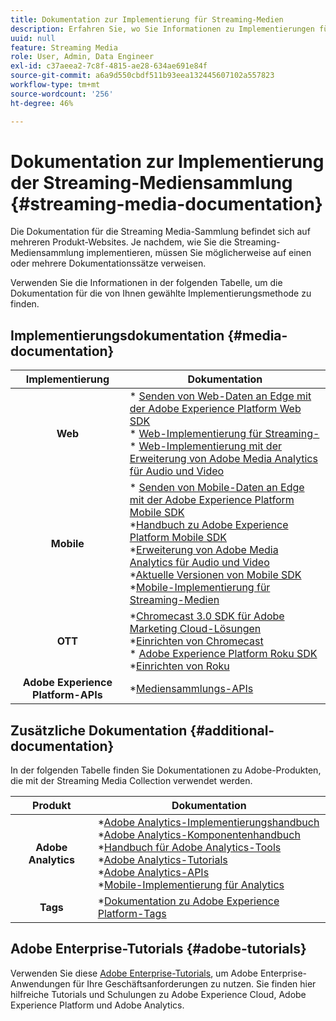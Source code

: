 ```yaml
---
title: Dokumentation zur Implementierung für Streaming-Medien
description: Erfahren Sie, wo Sie Informationen zu Implementierungen für Streaming-Medien finden.
uuid: null
feature: Streaming Media
role: User, Admin, Data Engineer
exl-id: c37aeea2-7c8f-4815-ae28-634ae691e84f
source-git-commit: a6a9d550cbdf511b93eea132445607102a557823
workflow-type: tm+mt
source-wordcount: '256'
ht-degree: 46%

---
```


# Dokumentation zur Implementierung der Streaming-Mediensammlung {#streaming-media-documentation}

Die Dokumentation für die Streaming Media-Sammlung befindet sich auf mehreren Produkt-Websites. Je nachdem, wie Sie die Streaming-Mediensammlung implementieren, müssen Sie möglicherweise auf einen oder mehrere Dokumentationssätze verweisen.

Verwenden Sie die Informationen in der folgenden Tabelle, um die Dokumentation für die von Ihnen gewählte Implementierungsmethode zu finden.

## Implementierungsdokumentation {#media-documentation}

| Implementierung | Dokumentation |
|:-----------------------:|----------------|
| **Web** | * [Senden von Web-Daten an Edge mit der Adobe Experience Platform Web SDK](/help/implementation/edge/edge-web-sdk.md) <br> * [Web-Implementierung für Streaming-](/help/implementation/media-sdk/setup/web-implementation.md)<br>* [Web-Implementierung mit der Erweiterung von Adobe Media Analytics für Audio und Video](https://experienceleague.adobe.com/docs/experience-platform/tags/extensions/adobe/media-analytics-3x/overview.html?lang=de) |
| **Mobile** | * [Senden von Mobile-Daten an Edge mit der Adobe Experience Platform Mobile SDK](/help/implementation/edge/edge-mobile-sdk.md) <br> *[Handbuch zu Adobe Experience Platform Mobile SDK](https://developer.adobe.com/client-sdks/documentation/) <br> *[Erweiterung von Adobe Media Analytics für Audio und Video](https://developer.adobe.com/client-sdks/documentation/adobe-media-analytics/)<br> *[Aktuelle Versionen von Mobile SDK](https://developer.adobe.com/client-sdks/documentation/current-sdk-versions/) <br> *[Mobile-Implementierung für Streaming-Medien](/help/implementation/media-sdk/setup/mobile-implementation.md) | |  |
| **OTT** | *[Chromecast 3.0 SDK für Adobe Marketing Cloud-Lösungen](https://adobe-marketing-cloud.github.io/media-sdks/reference/chromecast/)<br> *[Einrichten von Chromecast](/help/implementation/media-sdk/setup/set-up-chromecast.md)<br> * [Adobe Experience Platform Roku SDK](/help/implementation/edge/implementation-edge.md) <br> *[Einrichten von Roku](/help/implementation/media-sdk/setup/set-up-roku.md) |
| **Adobe Experience Platform-APIs** | *[Mediensammlungs-APIs](/help/implementation/media-collection-api/mc-api-overview.md) |

## Zusätzliche Dokumentation {#additional-documentation}

In der folgenden Tabelle finden Sie Dokumentationen zu Adobe-Produkten, die mit der Streaming Media Collection verwendet werden.

| Produkt | Dokumentation |
|:-----------------------:|----------------|
| **Adobe Analytics** | *[Adobe Analytics-Implementierungshandbuch](https://experienceleague.adobe.com/docs/analytics/implementation/home.html?lang=de)<br>  *[Adobe Analytics-Komponentenhandbuch](https://experienceleague.adobe.com/docs/analytics/components/home.html?lang=de)<br> *[Handbuch für Adobe Analytics-Tools](https://experienceleague.adobe.com/docs/analytics/analyze/home.html?lang=de)<br> *[Adobe Analytics-Tutorials](https://experienceleague.adobe.com/docs/analytics.html?lang=de#tutorials) <br> *[Adobe Analytics-APIs](https://developer.adobe.com/analytics-apis/docs/2.0/)<br> *[Mobile-Implementierung für Analytics](https://developer.adobe.com/client-sdks/documentation/adobe-analytics/) |
| **Tags** | *[Dokumentation zu Adobe Experience Platform-Tags](https://experienceleague.adobe.com/docs/experience-platform/tags/home.html?lang=de) |

## Adobe Enterprise-Tutorials {#adobe-tutorials}

Verwenden Sie diese [Adobe Enterprise-Tutorials](https://experienceleague.adobe.com/docs/home-tutorials.html?lang=de), um Adobe Enterprise-Anwendungen für Ihre Geschäftsanforderungen zu nutzen. Sie finden hier hilfreiche Tutorials und Schulungen zu Adobe Experience Cloud, Adobe Experience Platform und Adobe Analytics.

